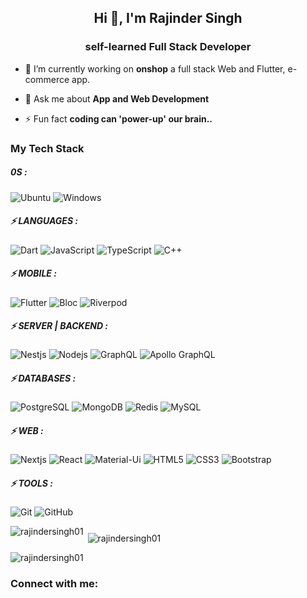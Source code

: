 <h2 align="center">Hi 👋, I'm Rajinder Singh</h2>
<h3 align="center">self-learned Full Stack Developer</h3>

- 🔭 I’m currently working on **onshop** a full stack Web and Flutter,  e-commerce app.

- 💬 Ask me about **App and Web Development**

- ⚡ Fun fact **coding can 'power-up' our brain..**


  
<h3> My Tech Stack </h3>

<h5> 0S :  </h5>

![Ubuntu](https://img.shields.io/badge/-Ubuntu-black?style=flat-square&logo=ubuntu) 
![Windows](https://img.shields.io/badge/-Windows-blue?style=flat-square&logo=windows)

<h5>⚡ LANGUAGES :  </h5>

![Dart](https://img.shields.io/badge/-Dart-yellow?style=flat-square&logo=dart)
![JavaScript](https://img.shields.io/badge/-JavaScript-black?style=flat-square&logo=javascript)
![TypeScript](https://img.shields.io/badge/-TypeScript-007ACC?style=flat-square&logo=typescript)
![C++](https://img.shields.io/badge/-C++-00599C?style=flat-square&logo=c)


<h5>⚡ MOBILE :  </h5>

![Flutter](https://img.shields.io/badge/-Flutter-yellow?style=flat-square&logo=Flutter)
![Bloc](https://img.shields.io/badge/-Bloc-blue?style=flat-square&logo=bloc)
![Riverpod](https://img.shields.io/badge/-Riverpod-black?style=flat-square&logo=Riverpod)


<h5> ⚡ SERVER | BACKEND :  </h5>

![Nestjs](https://img.shields.io/badge/-Nestjs-yellow?style=flat-square&logo=Nestjs)
![Nodejs](https://img.shields.io/badge/-Nodejs-black?style=flat-square&logo=Node.js)
![GraphQL](https://img.shields.io/badge/-GraphQL-E10098?style=flat-square&logo=graphql)
![Apollo GraphQL](https://img.shields.io/badge/-Apollo%20GraphQL-311C87?style=flat-square&logo=apollo-graphql)


<h5> ⚡ DATABASES :  </h5>

![PostgreSQL](https://img.shields.io/badge/-PostgreSQL-336791?style=flat-square&logo=postgresql)
![MongoDB](https://img.shields.io/badge/-MongoDB-black?style=flat-square&logo=mongodb)
![Redis](https://img.shields.io/badge/-Redis-black?style=flat-square&logo=Redis)
![MySQL](https://img.shields.io/badge/-MySQL-black?style=flat-square&logo=mysql)



<h5> ⚡ WEB :  </h5>

![Nextjs](https://img.shields.io/badge/-Next-green?style=flat-square&logo=nextjs)
![React](https://img.shields.io/badge/-React-black?style=flat-square&logo=react)
![Material-Ui](https://img.shields.io/badge/-Material-Ui-E34F26?style=flat-square&logo=materialui&logoColor=white)
![HTML5](https://img.shields.io/badge/-HTML5-E34F26?style=flat-square&logo=html5&logoColor=white)
![CSS3](https://img.shields.io/badge/-CSS3-1572B6?style=flat-square&logo=css3)
![Bootstrap](https://img.shields.io/badge/-Bootstrap-563D7C?style=flat-square&logo=bootstrap)

<h5> ⚡ TOOLS :  </h5>

![Git](https://img.shields.io/badge/-Git-black?style=flat-square&logo=git)
![GitHub](https://img.shields.io/badge/-GitHub-181717?style=flat-square&logo=github)


<p/>

<p><img align="left" src="https://github-readme-stats.vercel.app/api/top-langs?username=rajindersingh01&show_icons=true&locale=en&layout=compact" alt="rajindersingh01" /></p>

<h5>  </h5>

<p>&nbsp;<img align="center" src="https://github-readme-stats.vercel.app/api?username=rajindersingh01&show_icons=true&locale=en" alt="rajindersingh01" /></p>

<p/>
<p><img align="center" src="https://github-readme-streak-stats.herokuapp.com/?user=rajindersingh01&" alt="rajindersingh01" /></p>

<h3 align="left">Connect with me:</h3>
<p align="left">

